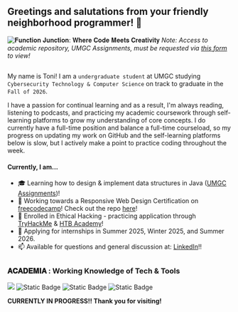 ## Greetings and salutations from your friendly neighborhood programmer! 👋
![𝐅𝐮𝐧𝐜𝐭𝐢𝐨𝐧 𝐉𝐮𝐧𝐜𝐭𝐢𝐨𝐧: 𝐖𝐡𝐞𝐫𝐞 𝐂𝐨𝐝𝐞 𝐌𝐞𝐞𝐭𝐬 𝐂𝐫𝐞𝐚𝐭𝐢𝐯𝐢𝐭𝐲](https://github.com/user-attachments/assets/9a2cff56-e281-447a-a761-9e0d5e3a0a99)
_Note: Access to academic repository, UMGC Assignments, must be requested via <a href="https://forms.office.com/Pages/ResponsePage.aspx?id=hz76vB6Ex0iYO1hBWd0aaZwLb2753GlDkssSgt47I8ZUQVlHOUY2WU5YSzRHMkdWVUNMQlVJVjdJWS4u">this form</a> to view!_
## 




My name is Toni! I am a `undergraduate student` at UMGC studying `Cybersecurity Technology & Computer Science` on track to graduate in the `Fall of 2026`. 

I have a passion for continual learning and as a result, I'm always reading, listening to podcasts, and practicing my academic coursework through self-learning platforms to grow my understanding of core concepts. I do currently have a full-time position and balance a full-time courseload, so my progress on updating my work on GitHub and the self-learning platforms below is slow, but I actively make a point to practice coding throughout the week.

#### Currently, I am...
- 🎓 Learning how to design & implement data structures in Java (<a href="https://github.com/txnew/umgc-assignments">UMGC Assignments</a>)!
- 📜 Working towards a Responsive Web Design Certification on <a href="https://www.freecodecamp.org/txnew">freecodecamp</a>! Check out the repo <a href="https://github.com/txnew/fcc-learning/">here</a>!
- 🌱 Enrolled in Ethical Hacking - practicing application through <a href="https://tryhackme.com/r/p/txnew">TryHackMe</a> & <a href="https://txnew.carrd.co/#htbacademy">HTB Academy</a>!
- 🏃 Applying for internships in Summer 2025, Winter 2025, and Summer 2026.
- 📫 Available for questions and general discussion at: <a href="https://linkedin.com/in/txnew/">LinkedIn</a>!!

##
### 𝐀𝐂𝐀𝐃𝐄𝐌𝐈𝐀 : Working Knowledge of Tech & Tools
<img src="https://img.shields.io/badge/Python-WK?style=for-the-badge&logo=python&logoColor=%2345528E&logoSize=auto&labelColor=%23F4F2EA&color=%2345528E"> <img alt="Static Badge" src="https://img.shields.io/badge/Java-WK?style=for-the-badge&logo=oracle&logoColor=%23e68f78&labelColor=%23f6f4ec&color=%23e68f78"> <img alt="Static Badge" src="https://img.shields.io/badge/html-WK?style=for-the-badge&logo=html5&logoColor=%23eb5b87&labelColor=%23f6f4ec&color=%23eb5b87"> <img alt="Static Badge" src="https://img.shields.io/badge/css-WK?style=for-the-badge&logo=csswizardry&logoColor=%2379a4a2&labelColor=%23f6f4ec&color=%2379a4a2">

 **CURRENTLY IN PROGRESS!! Thank you for visiting!**
